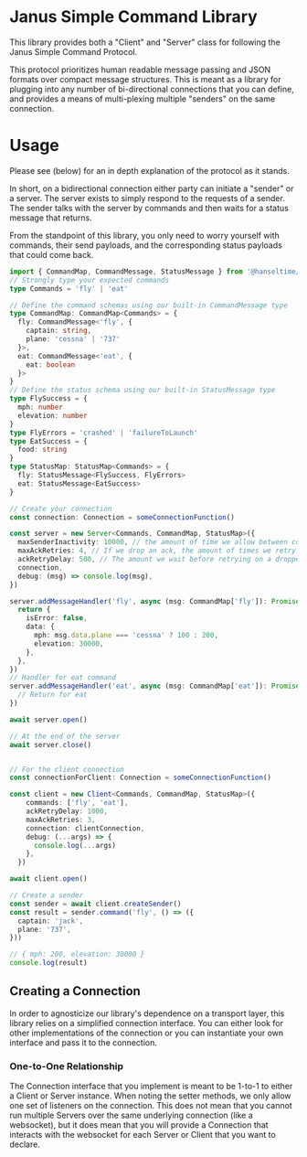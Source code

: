 # Janus Simple Command Library

This library provides both a "Client" and "Server" class for following the Janus Simple Command Protocol.

This protocol prioritizes human readable message passing and JSON formats over compact message structures.
This is meant as a library for plugging into any number of bi-directional connections that you can define,
and provides a means of multi-plexing multiple "senders" on the same connection.

# Usage

Please see (below) for an in depth explanation of the protocol as it stands.

In short, on a bidirectional connection either party can initiate a "sender" or a server.
The server exists to simply respond to the requests of a sender. The sender talks with
the server by commands and then waits for a status message that returns.

From the standpoint of this library, you only need to worry yourself with commands, their send payloads,
and the corresponding status payloads that could come back.

```typescript
import { CommandMap, CommandMessage, StatusMessage } from '@hanseltime/janus-simple-command'
// Strongly type your expected commands
type Commands = 'fly' | 'eat'

// Define the command schemas using our built-in CommandMessage type
type CommandMap: CommandMap<Commands> = {
  fly: CommandMessage<'fly', {
    captain: string,
    plane: 'cessna' | '737'
  }>,
  eat: CommandMessage<'eat', {
    eat: boolean
  }>
}
// Define the status schema using our built-in StatusMessage type
type FlySuccess = {
  mph: number
  elevation: number
}
type FlyErrors = 'crashed' | 'failureToLaunch'
type EatSuccess = {
  food: string
}
type StatusMap: StatusMap<Commands> = {
  fly: StatusMessage<FlySuccess, FlyErrors>
  eat: StatusMessage<EatSuccess>
}

// Create your connection
const connection: Connection = someConnectionFunction()

const server = new Server<Commands, CommandMap, StatusMap>({
  maxSenderInactivity: 10000, // the amount of time we allow between commands
  maxAckRetries: 4, // If we drop an ack, the amount of times we retry a status
  ackRetryDelay: 500, // The amount we wait before retrying on a dropped ack
  connection,
  debug: (msg) => console.log(msg),
})

server.addMessageHandler('fly', async (msg: CommandMap['fly']): Promise<HandlerReturn<StatusMap['fly']>> => {
  return {
    isError: false,
    data: {
      mph: msg.data.plane === 'cessna' ? 100 : 200,
      elevation: 30000,
    },
  },
})
// Handler for eat command
server.addMessageHandler('eat', async (msg: CommandMap['eat']): Promise<HandlerReturn<StatusMap['eat']>> => {
  // Return for eat
})

await server.open()

// At the end of the server
await server.close()


// For the client connection
const connectionForClient: Connection = someConnectionFunction()

const client = new Client<Commands, CommandMap, StatusMap>({
    commands: ['fly', 'eat'],
    ackRetryDelay: 1000,
    maxAckRetries: 3,
    connection: clientConnection,
    debug: (...args) => {
      console.log(...args)
    },
  })

await client.open()

// Create a sender
const sender = await client.createSender()
const result = sender.command('fly', () => ({
  captain: 'jack',
  plane: '737',
}))

// { mph: 200, elevation: 30000 }
console.log(result)
```

## Creating a Connection

In order to agnosticize our library's dependence on a transport layer, this library relies on a simplified connection
interface. You can either look for other implementations of the connection or you can instantiate your own interface
and pass it to the connection.

### One-to-One Relationship

The Connection interface that you implement is meant to be 1-to-1 to either a Client or Server instance. When noting
the setter methods, we only allow one set of listeners on the connection. This does not mean that you cannot run
multiple Servers over the same underlying connection (like a websocket), but it does mean that you will provide
a Connection that interacts with the websocket for each Server or Client that you want to declare.

